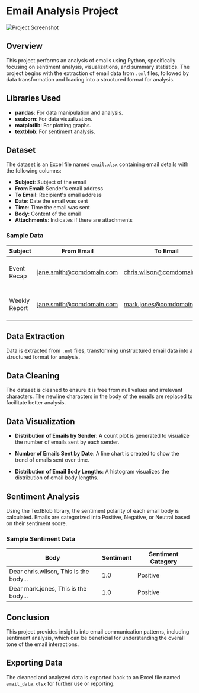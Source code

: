 # Email Analysis Project
![Project Screenshot](https://raw.githubusercontent.com/username/repository/main/images/screenshot.png)
## Overview
This project performs an analysis of emails using Python, specifically focusing on sentiment analysis, visualizations, and summary statistics. The project begins with the extraction of email data from `.eml` files, followed by data transformation and loading into a structured format for analysis.

## Libraries Used
- **pandas**: For data manipulation and analysis.
- **seaborn**: For data visualization.
- **matplotlib**: For plotting graphs.
- **textblob**: For sentiment analysis.

## Dataset
The dataset is an Excel file named `email.xlsx` containing email details with the following columns:
- **Subject**: Subject of the email
- **From Email**: Sender's email address
- **To Email**: Recipient's email address
- **Date**: Date the email was sent
- **Time**: Time the email was sent
- **Body**: Content of the email
- **Attachments**: Indicates if there are attachments

### Sample Data
| Subject            | From Email                    | To Email                      | Date       | Time  | Body                                         | Attachments |
|--------------------|-------------------------------|-------------------------------|------------|-------|----------------------------------------------|-------------|
| Event Recap        | jane.smith@comdomain.com     | chris.wilson@comdomain.com   | 2024-09-25 | 08:51 | Dear chris.wilson, This is the body...     | Yes         |
| Weekly Report      | jane.smith@comdomain.com     | mark.jones@comdomain.com     | 2024-09-23 | 08:51 | Dear mark.jones, This is the body...       | Yes         |

## Data Extraction
Data is extracted from `.eml` files, transforming unstructured email data into a structured format for analysis.

## Data Cleaning
The dataset is cleaned to ensure it is free from null values and irrelevant characters. The newline characters in the body of the emails are replaced to facilitate better analysis.

## Data Visualization
- **Distribution of Emails by Sender**: A count plot is generated to visualize the number of emails sent by each sender.
  
- **Number of Emails Sent by Date**: A line chart is created to show the trend of emails sent over time.
  
- **Distribution of Email Body Lengths**: A histogram visualizes the distribution of email body lengths.

## Sentiment Analysis
Using the TextBlob library, the sentiment polarity of each email body is calculated. Emails are categorized into Positive, Negative, or Neutral based on their sentiment score.

### Sample Sentiment Data
| Body                                         | Sentiment | Sentiment Category |
|----------------------------------------------|-----------|--------------------|
| Dear chris.wilson, This is the body...     | 1.0       | Positive           |
| Dear mark.jones, This is the body...       | 1.0       | Positive           |


## Conclusion
This project provides insights into email communication patterns, including sentiment analysis, which can be beneficial for understanding the overall tone of the email interactions.

## Exporting Data
The cleaned and analyzed data is exported back to an Excel file named `email_data.xlsx` for further use or reporting.

